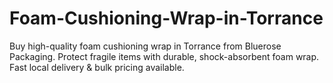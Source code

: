 # Foam-Cushioning-Wrap-in-Torrance
Buy high-quality foam cushioning wrap in Torrance from Bluerose Packaging. Protect fragile items with durable, shock-absorbent foam wrap. Fast local delivery &amp; bulk pricing available.
